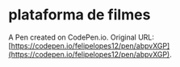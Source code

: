 # plataforma de filmes

A Pen created on CodePen.io. Original URL: [https://codepen.io/felipelopes12/pen/abpvXGP](https://codepen.io/felipelopes12/pen/abpvXGP).


